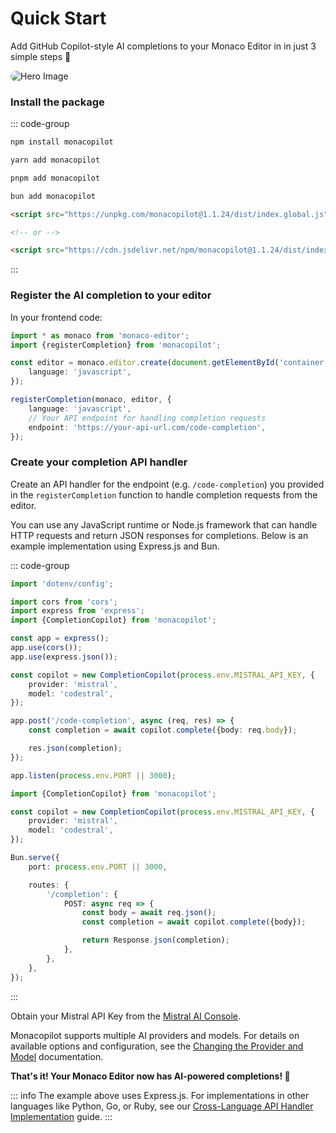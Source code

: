 # Quick Start

Add GitHub Copilot-style AI completions to your Monaco Editor in in just 3 simple steps 🚀

<img src="https://monacopilot.dev/og.png" alt="Hero Image" style="border-radius: 10px;" />

### Install the package

::: code-group

```bash [npm]
npm install monacopilot
```

```bash [yarn]
yarn add monacopilot
```

```bash [pnpm]
pnpm add monacopilot
```

```bash [bun]
bun add monacopilot
```

```html [CDN]
<script src="https://unpkg.com/monacopilot@1.1.24/dist/index.global.js"></script>

<!-- or -->

<script src="https://cdn.jsdelivr.net/npm/monacopilot@1.1.24/dist/index.global.js"></script>
```

:::

### Register the AI completion to your editor

In your frontend code:

```typescript
import * as monaco from 'monaco-editor';
import {registerCompletion} from 'monacopilot';

const editor = monaco.editor.create(document.getElementById('container'), {
    language: 'javascript',
});

registerCompletion(monaco, editor, {
    language: 'javascript',
    // Your API endpoint for handling completion requests
    endpoint: 'https://your-api-url.com/code-completion',
});
```

### Create your completion API handler

Create an API handler for the endpoint (e.g. `/code-completion`) you provided in the `registerCompletion` function to handle completion requests from the editor.

You can use any JavaScript runtime or Node.js framework that can handle HTTP requests and return JSON responses for completions. Below is an example implementation using Express.js and Bun.

::: code-group

```typescript [Express.js]
import 'dotenv/config';

import cors from 'cors';
import express from 'express';
import {CompletionCopilot} from 'monacopilot';

const app = express();
app.use(cors());
app.use(express.json());

const copilot = new CompletionCopilot(process.env.MISTRAL_API_KEY, {
    provider: 'mistral',
    model: 'codestral',
});

app.post('/code-completion', async (req, res) => {
    const completion = await copilot.complete({body: req.body});

    res.json(completion);
});

app.listen(process.env.PORT || 3000);
```

```typescript [Bun]
import {CompletionCopilot} from 'monacopilot';

const copilot = new CompletionCopilot(process.env.MISTRAL_API_KEY, {
    provider: 'mistral',
    model: 'codestral',
});

Bun.serve({
    port: process.env.PORT || 3000,

    routes: {
        '/completion': {
            POST: async req => {
                const body = await req.json();
                const completion = await copilot.complete({body});

                return Response.json(completion);
            },
        },
    },
});
```

:::

Obtain your Mistral API Key from the [Mistral AI Console](https://console.mistral.ai/api-keys).

Monacopilot supports multiple AI providers and models. For details on available options and configuration, see the [Changing the Provider and Model](/configuration/copilot-options#changing-the-provider-and-model) documentation.

**That's it! Your Monaco Editor now has AI-powered completions! 🎉**

::: info
The example above uses Express.js. For implementations in other languages like Python, Go, or Ruby, see our [Cross-Language API Handler Implementation](/advanced/cross-language) guide.
:::
